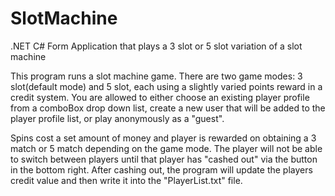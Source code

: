 # SlotMachine
.NET C# Form Application that plays a 3 slot or 5 slot variation of a slot machine

   This program runs a slot machine game. There are two game modes: 3 slot(default mode) and 5 slot, each using a slightly
varied points reward in a credit system. You are allowed to either choose an existing player profile from a comboBox drop down list,
create a new user that will be added to the player profile list, or play anonymously as a "guest". 
       
   Spins cost a set amount of money and player is rewarded on obtaining a 3 match or 5 match depending on the game mode. 
The player will not be able to switch between players until that player has "cashed out" via the button in the bottom
right. After cashing out, the program will update the players credit value and then write it into the "PlayerList.txt" file. 
 
